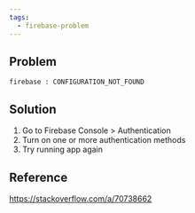 ```yaml
---
tags:
  - firebase-problem
---
```

## Problem

`firebase : CONFIGURATION_NOT_FOUND`

## Solution

1. Go to Firebase Console > Authentication
2. Turn on one or more authentication methods
3. Try running app again

## Reference

https://stackoverflow.com/a/70738662